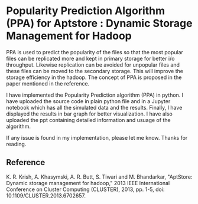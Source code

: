 # Popularity Prediction Algorithm (PPA) for Aptstore : Dynamic Storage Management for Hadoop
PPA is used to predict the popularity of the files so that the most popular files can be replicated more and kept in primary storage for better i/o throughput. Likewise replication can be avoided for unpopular files and these files can be moved to the secondary storage. This will improve the storage efficiency in the hadoop. The concept of PPA is proposed in the paper mentioned in the reference. 

I have implemented the Popularity Prediction algorithm (PPA) in python. I have uploaded the source code in plain python file and in a Jupyter notebook which has all the simulated data and the results. Finally, I have displayed the results in bar graph for better visualization. I have also uploaded the ppt containing detailed information and usuage of the algorithm.

If any issue is found in my implementation, please let me know. Thanks for reading.

## Reference
K. R. Krish, A. Khasymski, A. R. Butt, S. Tiwari and M. Bhandarkar, "AptStore: Dynamic storage management for hadoop," 2013 IEEE International Conference on Cluster Computing (CLUSTER), 2013, pp. 1-5, doi: 10.1109/CLUSTER.2013.6702657.

